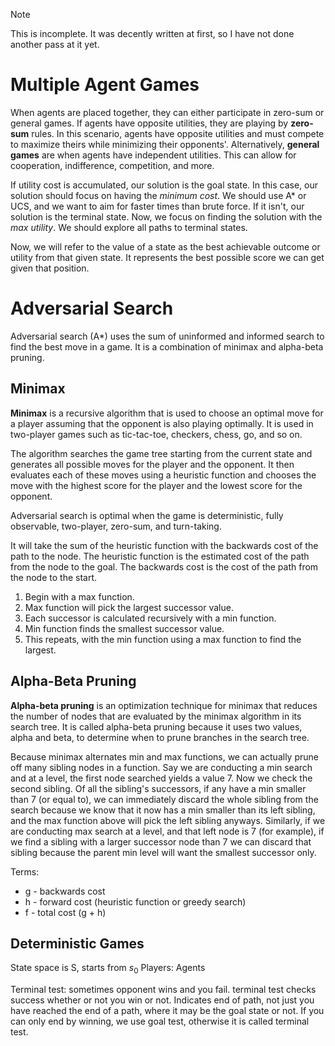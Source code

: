 >[!NOTE]
> This is incomplete. It was decently written at first, so I have not done another pass at it yet. 
# Multiple Agent Games

When agents are placed together, they can either participate in zero-sum or general games. 
If agents have opposite utilities, they are playing by **zero-sum** rules. In this scenario, agents have opposite utilities and must compete to maximize theirs while minimizing their opponents'. 
Alternatively, **general games** are when agents have independent utilities. This can allow for cooperation, indifference, competition, and more. 

If utility cost is accumulated, our solution is the goal state. In this case, our solution should focus on having the *minimum cost*. We should use A* or UCS, and we want to aim for faster times than brute force. 
If it isn't, our solution is the terminal state. Now, we focus on finding the solution with the *max utility*. We should explore all paths to terminal states. 

Now, we will refer to the value of a state as the best achievable outcome or utility from that given state. It represents the best possible score we can get given that position. 

# Adversarial Search

Adversarial search (A\*) uses the sum of uninformed and informed search to find the best move in a game. It is a combination of minimax and alpha-beta pruning.

## Minimax

**Minimax** is a recursive algorithm that is used to choose an optimal move for a player assuming that the opponent is also playing optimally. It is used in two-player games such as tic-tac-toe, checkers, chess, go, and so on.

The algorithm searches the game tree starting from the current state and generates all possible moves for the player and the opponent. It then evaluates each of these moves using a heuristic function and chooses the move with the highest score for the player and the lowest score for the opponent.

Adversarial search is optimal when the game is deterministic, fully observable, two-player, zero-sum, and turn-taking.

It will take the sum of the heuristic function with the backwards cost of the path to the node. The heuristic function is the estimated cost of the path from the node to the goal. The backwards cost is the cost of the path from the node to the start.

1. Begin with a max function. 
2. Max function will pick the largest successor value. 
3. Each successor is calculated recursively with a min function. 
4. Min function finds the smallest successor value. 
5. This repeats, with the min function using a max function to find the largest.

## Alpha-Beta Pruning

**Alpha-beta pruning** is an optimization technique for minimax that reduces the number of nodes that are evaluated by the minimax algorithm in its search tree. It is called alpha-beta pruning because it uses two values, alpha and beta, to determine when to prune branches in the search tree.

Because minimax alternates min and max functions, we can actually prune off many sibling nodes in a function. Say we are conducting a min search and at a level, the first node searched yields a value 7. Now we check the second sibling. Of all the sibling's successors, if any have a min smaller than 7 (or equal to), we can immediately discard the whole sibling from the search because we know that it now has a min smaller than its left sibling, and the max function above will pick the left sibling anyways. Similarly, if we are conducting max search at a level, and that left node is 7 (for example), if we find a sibling with a larger successor node than 7 we can discard that sibling because the parent min level will want the smallest successor only. 

Terms:

- g - backwards cost
- h - forward cost (heuristic function or greedy search)
- f - total cost (g + h)

## Deterministic Games
State space is S, starts from $s_0$
Players: Agents

Terminal test: sometimes opponent wins and you fail. terminal test checks success whether or not you win or not. Indicates end of path, not just you have reached the end of a path, where it may be the goal state or not. If you can only end by winning, we use goal test, otherwise it is called terminal test. 